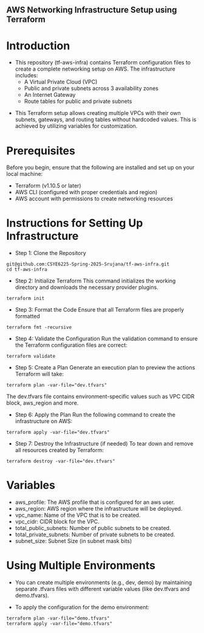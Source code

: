 ## AWS Networking Infrastructure Setup using Terraform
# Introduction
* This repository (tf-aws-infra) contains Terraform configuration files to create a complete networking setup on AWS. The infrastructure includes:
  - A Virtual Private Cloud (VPC)
  - Public and private subnets across 3 availability zones
  - An Internet Gateway
  - Route tables for public and private subnets

- This Terraform setup allows creating multiple VPCs with their own subnets, gateways, and routing tables without hardcoded values. This is achieved by utilizing variables for customization.

# Prerequisites
Before you begin, ensure that the following are installed and set up on your local machine:

- Terraform (v1.10.5 or later)
- AWS CLI (configured with proper credentials and region)
- AWS account with permissions to create networking resources

# Instructions for Setting Up Infrastructure
- Step 1: Clone the Repository
```
git@github.com:CSYE6225-Spring-2025-Srujana/tf-aws-infra.git
cd tf-aws-infra
```
- Step 2: Initialize Terraform
This command initializes the working directory and downloads the necessary provider plugins.
```
terraform init
``` 
- Step 3: Format the Code
Ensure that all Terraform files are properly formatted 
```
terraform fmt -recursive
```

- Step 4: Validate the Configuration
Run the validation command to ensure the Terraform configuration files are correct:
```
terraform validate
``` 

- Step 5: Create a Plan
Generate an execution plan to preview the actions Terraform will take:
```
terraform plan -var-file="dev.tfvars"
```
The dev.tfvars file contains environment-specific values such as VPC CIDR block, aws_region and more.

- Step 6: Apply the Plan
Run the following command to create the infrastructure on AWS:

```
terraform apply -var-file="dev.tfvars"
```

- Step 7: Destroy the Infrastructure (if needed)
To tear down and remove all resources created by Terraform:

```
terraform destroy -var-file="dev.tfvars"
```

# Variables
- aws_profile: The AWS profile that is configured for an aws user.
- aws_region: AWS region where the infrastructure will be deployed.
- vpc_name: Name of the VPC that is to be created.
- vpc_cidr: CIDR block for the VPC.
- total_public_subnets: Number of public subnets to be created.
- total_private_subnets: Number of private subnets to be created.
- subnet_size: Subnet Size (in subnet mask bits)


# Using Multiple Environments
- You can create multiple environments (e.g., dev, demo) by maintaining separate .tfvars files with different variable values (like dev.tfvars and demo.tfvars).

- To apply the configuration for the demo environment:

```
terraform plan -var-file="demo.tfvars"
terraform apply -var-file="demo.tfvars"
```